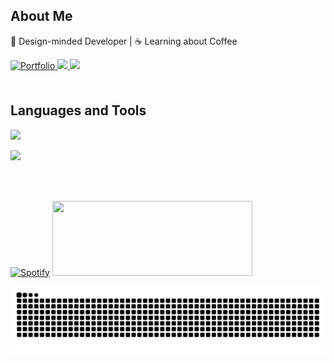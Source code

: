 
<h2 align="left">About Me</h2>
<p align="left">🎨 Design-minded Developer | ☕ Learning about Coffee </p>

<div align="left">
  <a href="https://nijoow-portfolio.vercel.app/" target="_blank">
    <img src=https://img.shields.io/static/v1?label=&message=Portfolio&color=8458b3&style=for-the-badge alt="Portfolio" style="margin-bottom: 5px;" />
  </a> 
  <a href="https://www.linkedin.com/in/nijoow/" target="_blank">
    <img src="https://img.shields.io/badge/LINKED IN-0A66C2?style=for-the-badge&logo=linkedin&logoColor=ffffff"/>
  </a>
  <a href="mailto:nijoow1127@gmail.com">
    <img src="https://img.shields.io/badge/nijoow1127@gmail.com-EA4335?style=for-the-badge&logo=Gmail&logoColor=ffffff"/>
  </a>
</div>

<br/>

<h2 align="left">Languages and Tools</h2>

<p align="left">
  <a href="#">
    <img src="https://skillicons.dev/icons?i=html,css,javascript,ts,react,nextjs,tailwind" />
  </a>
</p>
<p align="left">
  <a href="#">
    <img src="https://skillicons.dev/icons?i=git,github,yarn,figma" />
  </a>
</p>

<br/><br/>

<div align="left">
  
[![Spotify](https://novatorem-nijoow.vercel.app/api/spotify?background_color=0d1117&border_color=ffffff)](https://open.spotify.com/user/31z26ebvmvfzme53xtmbpjfs4rau)
<a href="https://github.com/devxb/gitanimals">
 <img
    src="https://render.gitanimals.org/lines/nijoow?pet-id=723089734390889944"
    width="320"
    height="120"
  />
</a>

<img src="https://raw.githubusercontent.com/nijoow/nijoow/output/snake.svg" alt="Snake animation" />
</div>
